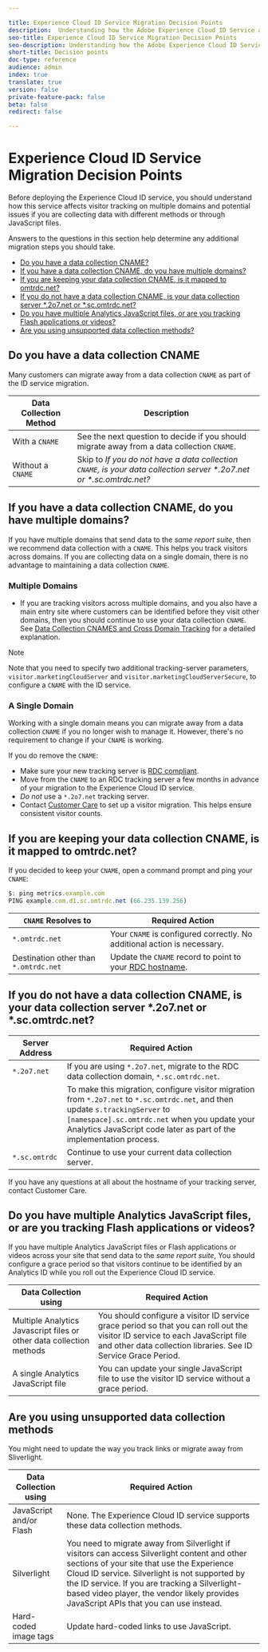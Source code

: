 ```yaml
---

title: Experience Cloud ID Service Migration Decision Points
description:  Understanding how the Adobe Experience Cloud ID Service affects visitor tracking on multiple domains and potential issues if you are collecting data with different methods or through JavaScript files
seo-title: Experience Cloud ID Service Migration Decision Points
seo-description: Understanding how the Adobe Experience Cloud ID Service affects visitor tracking on multiple domains and potential issues if you are collecting data with different methods or through JavaScript files
short-title: Decision points
doc-type: reference
audience: admin
index: true
translate: true
version: false
private-feature-pack: false
beta: false
redirect: false

---
```


<!--Meta Data Values

**Required Meta for search optimization and page data**

title: free text string

description: free text string

seo-title: free text string

seo-description: free text string

**Optional Meta for extended capabilities**

audience:
all (default), admin, developer, end-user
 
index: true (default), false
 
translate:
true (default), false
 
doc-type:
reference (default), tutorials

version:
false (default), Classic, Standard, 6.5, 6.4, 6.3, 6.2
 
private-feature-pack:
false (default), true
 
beta:
false (default), true
 
redirect:
false (default), pathname
-->

# Experience Cloud ID Service Migration Decision Points

Before deploying the Experience Cloud ID service, you should understand how this service affects visitor tracking on multiple domains and potential issues if you are collecting data with different methods or through JavaScript files.

Answers to the questions in this section help determine any additional migration steps you should take.

+ [Do you have a data collection CNAME?](reference-analytics-migration-decisions.md)
+ [If you have a data collection CNAME, do you have multiple domains?](reference-analytics-migration-decisions.md) 
+ [If you are keeping your data collection CNAME, is it mapped to omtrdc.net?](reference-analytics-migration-decisions.md) 
+ [If you do not have a data collection CNAME, is your data collection server \*.2o7.net or \*.sc.omtrdc.net?](reference-analytics-migration-decisions.md) 
+ [Do you have multiple Analytics JavaScript files, or are you tracking Flash applications or videos?](reference-analytics-migration-decisions.md)
+ [Are you using unsupported data collection methods?](reference-analytics-migration-decisions.md) 

## Do you have a data collection CNAME

Many customers can migrate away from a data collection `CNAME` as part of the ID service migration.

| Data Collection Method | Description                                                                                                          |
| ---------------------- | -------------------------------------------------------------------------------------------------------------------- |
| With a `CNAME`         | See the next question to decide if you should migrate away from a data collection `CNAME`.                             |
| Without a `CNAME`      | Skip to *If you do not have a data collection `CNAME`, is your data collection server \*.2o7.net or \*.sc.omtrdc.net?* |

## If you have a data collection CNAME, do you have multiple domains?

If you have multiple domains that send data to the *same report suite*, then we recommend data collection with a `CNAME`. This helps you track visitors across domains. If you are collecting data on a single domain, there is no advantage to maintaining a data collection `CNAME`.

### Multiple Domains

+ If you are tracking visitors across multiple domains, and you also have a main entry site where customers can be identified before they visit other domains, then you should continue to use your data collection `CNAME`. See [Data Collection CNAMES and Cross Domain Tracking](mcvid_cname.html#) for a detailed explanation.

>[!NOTE]
>Note that you need to specify two additional tracking-server parameters, `visitor.marketingCloudServer` and `visitor.marketingCloudServerSecure`, to configure a `CNAME` with the ID service.

### A Single Domain

Working with a single domain means you can migrate away from a data collection `CNAME` if you no longer wish to manage it. However, there's no requirement to change if your `CNAME` is working.

If you do remove the `CNAME`:

+ Make sure your new tracking server is [RDC compliant](https://marketing.adobe.com/resources/help/en_US/whitepapers/rdc/).
+ Move from the `CNAME` to an RDC tracking server a few months in advance of your migration to the Experience Cloud ID service.
+ *Do not* use a `*.2o7.net` tracking server.
+ Contact [Customer Care](https://helpx.adobe.com/marketing-cloud/contact-support.html) to set up a visitor migration. This helps ensure consistent visitor counts.

## If you are keeping your data collection CNAME, is it mapped to omtrdc.net?

If you decided to keep your `CNAME`, open a command prompt and ping your `CNAME`:

```javascript
$: ping metrics.example.com
PING example.com.d1.sc.omtrdc.net (66.235.139.256)
```

| `CNAME` Resolves to                     | Required Action                                                                                                             |
| ------------------------------------- | --------------------------------------------------------------------------------------------------------------------------- |
| `*.omtrdc.net`                        | Your `CNAME` is configured correctly. No additional action is necessary.                                                      |
| Destination other than `*.omtrdc.net` | Update the `CNAME` record to point to your [RDC hostname](https://marketing.adobe.com/resources/help/en_US/whitepapers/rdc/). |

## If you do not have a data collection CNAME, is your data collection server \*.2o7.net or \*.sc.omtrdc.net?
| Server Address | Required Action                                                                                                                                                                                                                                                                                                                                              |
| -------------- | ------------------------------------------------------------------------------------------------------------------------------------------------------------------------------------------------------------------------------------------------------------------------------------------------------------------------------------------------------------ |
| `*.2o7.net`    | If you are using `*.2o7.net`, migrate to the RDC data collection domain, `*.sc.omtrdc.net`.                                                                                                                                                                                                                                                                  |
|                | To make this migration, configure visitor migration from `*.2o7.net` to `*.sc.omtrdc.net`, and then update `s.trackingServer` to `[namespace].sc.omtrdc.net` when you update your Analytics JavaScript code later as part of the implementation process. |
| `*.sc.omtrdc`  | Continue to use your current data collection server.     |                                                 

If you have any questions at all about the hostname of your tracking server, contact Customer Care.

## Do you have multiple Analytics JavaScript files, or are you tracking Flash applications or videos?

If you have multiple Analytics JavaScript files or Flash applications or videos across your site that send data to the *same report suite*, You should configure a grace period so that visitors continue to be identified by an Analytics ID while you roll out the Experience Cloud ID service.

| Data Collection using                                                | Required Action                                                                                                                                                                                  |
| -------------------------------------------------------------------- | ------------------------------------------------------------------------------------------------------------------------------------------------------------------------------------------------ |
| Multiple Analytics Javascript files or other data collection methods | You should configure a visitor ID service grace period so that you can roll out the visitor ID service to each JavaScript file and other data collection libraries. See ID Service Grace Period. |
| A single Analytics JavaScript file                                   | You can update your single JavaScript file to use the visitor ID service without a grace period.                                                                                                 |

## Are you using unsupported data collection methods

You might need to update the way you track links or migrate away from Sliverlight.

| Data Collection using   | Required Action                                                                                                                                                                                                                                                                                                                           |
| ----------------------- | ----------------------------------------------------------------------------------------------------------------------------------------------------------------------------------------------------------------------------------------------------------------------------------------------------------------------------------------- |
| JavaScript and/or Flash | None. The Experience Cloud ID service supports these data collection methods.                                                                                                                                                                                                                                                             |
| Silverlight             | You need to migrate away from Silverlight if visitors can access Silverlight content and other sections of your site that use the Experience Cloud ID service. Silverlight is not supported by the ID service. If you are tracking a Silverlight-based video player, the vendor likely provides JavaScript APIs that you can use instead. |
| Hard-coded image tags   | Update hard-coded links to use JavaScript.                                                                                                                                                                                                                                                                                                |
